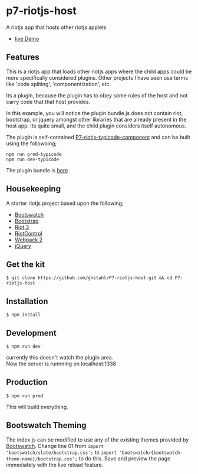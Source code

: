 # p7-riotjs-host
A riotjs app that hosts other riotjs applets
 
* [live Demo](https://ghstahl.github.io/riot1/)

## Features 
This is a riotjs app that loads other riotjs apps where the child apps could be more specifically considered plugins.
Other projects I have seen use terms like 'code spliting', 'componentization', etc.

Its a plugin, because the plugin has to obey some rules of the host and not carry code that that host provides.

In this example, you will notice the plugin bundle.js does not contain riot, bootstrap, or jquery amongst other libraries that are already present in the host app.  Its quite small, and the child plugin considers itself autonomous.

The plugin is self-contained [P7-riotjs-typicode-component](plugins/typicode_component) and can be built using the followoing;  
```
npm run prod-typicode
npm run dev-typicode
```
The plugin bundle is [here](dist/externals/typicode_component)

## Housekeeping 
A starter riotjs project based upon the following;

* [Bootswatch](http://bootswatch.com/)
* [Bootstrap](https://github.com/twbs/bootstrap)
* [Riot 3](https://muut.com/riotjs/)
* [RiotControl](https://github.com/jimsparkman/RiotControl/)
* [Webpack 2](http://webpack.github.io/)
* [jQuery](https://github.com/jquery/jquery)

## Get the kit

```
$ git clone https://github.com/ghstahl/P7-riotjs-host.git && cd P7-riotjs-host
```

## Installation

```
$ npm install
```

## Development

```
$ npm run dev
```
currently this doesn't watch the plugin area.  
Now the server is runnning on localhost:1338

## Production

```
$ npm run prod
```
This will build everything.



## Bootswatch Theming

The index.js can be modified to use any of the existing themes provided by [Bootswatch](https://github.com/thomaspark/bootswatch/).
Change line 01 from `import 'bootswatch/slate/bootstrap.css';` to `import 'bootswatch/{bootswatch-theme-name}/bootstrap.css';` to do this.
Save and preview the page immediately with the live reload feature.

